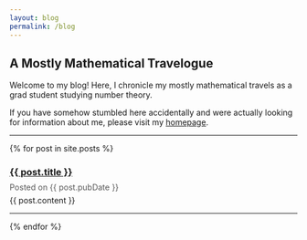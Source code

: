 ```yaml
---
layout: blog
permalink: /blog
---
```


## A Mostly Mathematical Travelogue

Welcome to my blog!  Here, I chronicle my mostly mathematical travels as a grad student studying number theory.  

If you have somehow stumbled here accidentally and were actually looking for information about me, please visit my [homepage](https://zporat.github.io). 

---

{% for post in site.posts %}

<style>
    h3 + p {
        line-height: 0px;
        margin-top: 0px;
    }
</style>

<h3><a href="{{ post.url }}">{{ post.title }}</a></h3>

<p style="color: #595959"> Posted on {{ post.pubDate }} </p>    

<p> {{ post.content }} </p>

---
{% endfor %}
